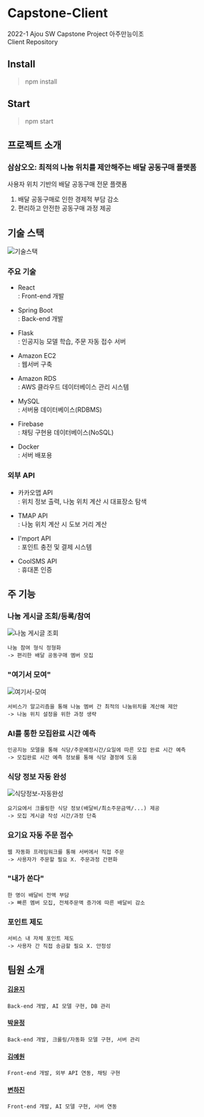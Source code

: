 # Capstone-Client
2022-1 Ajou SW Capstone Project 아주만능이조  
Client Repository  

## Install
> npm install

## Start
> npm start  


## 프로젝트 소개  
### 삼삼오오: 최적의 나눔 위치를 제안해주는 배달 공동구매 플랫폼
사용자 위치 기반의 배달 공동구매 전문 플랫폼  
1) 배달 공동구매로 인한 경제적 부담 감소  
2) 편리하고 안전한 공동구매 과정 제공  

## 기술 스택  
![기술스택](https://user-images.githubusercontent.com/69350945/172059611-6b25ccb7-df13-41c7-934d-67d5116843bd.png)
### 주요 기술
* React  
: Front-end 개발  

* Spring Boot  
: Back-end 개발  

* Flask  
: 인공지능 모델 학습, 주문 자동 접수 서버  

* Amazon EC2  
: 웹서버 구축  

* Amazon RDS  
: AWS 클라우드 데이터베이스 관리 시스템  

* MySQL  
: 서버용 데이터베이스(RDBMS)  

* Firebase  
: 채팅 구현용 데이터베이스(NoSQL)  

* Docker  
: 서버 배포용  

### 외부 API
* 카카오맵 API  
: 위치 정보 출력, 나눔 위치 계산 시 대표장소 탐색  

* TMAP API  
: 나눔 위치 계산 시 도보 거리 계산  

* I'mport API    
: 포인트 충전 및 결제 시스템  

* CoolSMS API  
: 휴대폰 인증  

## 주 기능
### 나눔 게시글 조회/등록/참여
![나눔 게시글 조회](https://user-images.githubusercontent.com/69350945/172060675-65911757-13c0-474f-9093-cb2133e6ad17.png)

    나눔 참여 형식 정형화  
    -> 편리한 배달 공동구매 멤버 모집  

### "여기서 모여"
![여기서-모여](https://user-images.githubusercontent.com/69350945/172060913-86eb2be7-d73e-4e69-a05c-2dc4621af8c8.png)

    서비스가 알고리즘을 통해 나눔 멤버 간 최적의 나눔위치를 계산해 제안  
    -> 나눔 위치 설정을 위한 과정 생략  

### AI를 통한 모집완료 시간 예측
    인공지능 모델을 통해 식당/주문예정시간/요일에 따른 모집 완료 시간 예측  
    -> 모집완료 시간 예측 정보를 통해 식당 결정에 도움  

### 식당 정보 자동 완성
![식당정보-자동완성](https://user-images.githubusercontent.com/69350945/172060916-91adabb9-fa64-4404-80fd-b4e17e9f3706.png)

    요기요에서 크롤링한 식당 정보(배달비/최소주문금액/...) 제공  
    -> 모집 게시글 작성 시간/과정 단축  

### 요기요 자동 주문 접수
    웹 자동화 프레임워크를 통해 서버에서 직접 주문  
    -> 사용자가 주문할 필요 X. 주문과정 간편화  

### "내가 쏜다"
    한 명이 배달비 전액 부담  
    -> 빠른 멤버 모집, 전체주문액 증가에 따른 배달비 감소  

### 포인트 제도
    서비스 내 자체 포인트 제도  
    -> 사용자 간 직접 송금할 필요 X. 안정성  

## 팀원 소개
#### [김윤지](https://github.com/kyunji)
    Back-end 개발, AI 모델 구현, DB 관리  

#### [박윤정](https://github.com/pyj127)
    Back-end 개발, 크롤링/자동화 모델 구현, 서버 관리  

#### [김예원](https://github.com/yeye921)
    Front-end 개발, 외부 API 연동, 채팅 구현    

#### [변하진](https://github.com/ByeonHajin)
    Front-end 개발, AI 모델 구현, 서버 연동    
